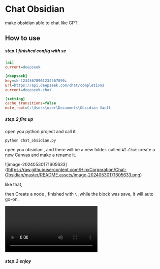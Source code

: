 # Chat Obsidian

make obsidian able to chat like GPT.


## How to use

##### step.1 finished config with se

```ini
[ai]
current=deepseek

[deepseek]
key=sk-12345678901234567890c
url=https://api.deepseek.com/chat/completions
current=deepseek-chat

[setting]
cache_transitions=false
note_root=C:\Users\user\Documents\Obsidian Vault
```
##### step.2 fire up

open you python project and call it

```shell
python chat_obsidian.py
```

open you obsidian , and there will be a new folder. called `AI-Chat`
create a new Canvas and make a rename it.

![image-20240530171605633]((https://raw.githubusercontent.com/HinxCorporation/Chat-Obsidian/master/README.assets/image-20240530171605633.png)

like that, 

then Create a node , finished with `\` ,while the block was save, It will auto go-on.

<video src="https://raw.githubusercontent.com/HinxCorporation/Chat-Obsidian/master/README.assets/video.mp4"></video>

##### step.3 enjoy


